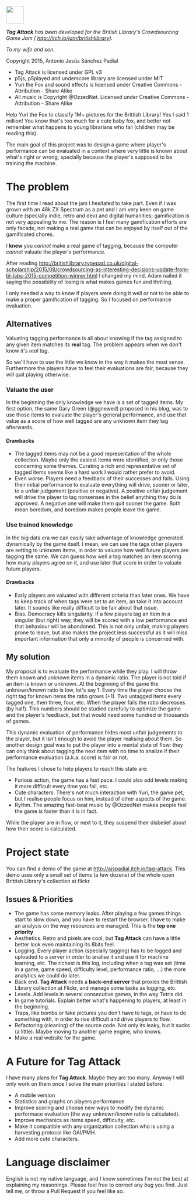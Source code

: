 <img src="http://piskel-imgstore-b.appspot.com/img/22e5ac80-4927-11e5-9b68-616540b32d18.gif" width="48px"/>

***Tag Attack*** *has been developed for the British Library's Crowdsourcing Game Jam (
http://itch.io/jam/britishlibrary).*  

*To my wife and son.*

Copyright 2015, Antonio Jesús Sánchez Padial 
* Tag Attack is licensed under GPL v3  
* p5js, p5played and underscore library are licensed under MIT  
* Yuri the Fox and sound effects is licensed under Creative Commons - Attribution - Share Alike  
* All music is Copyright @OzzedNet. Licensed under Creative Commons - Attribution - Share Alike

Help Yuri the Fox to classify 1M+ pictures for the Brittish Library! Yes I said 1 million! You know that's too much for a cute baby fox, and better not remember what happens to young librarians who fail (children may be reading this).

The main goal of this project was to design a game where player's performance can be evaluated in a context where very little is known about what's right or wrong, specially because the player's supposed to be training the machine.

# The problem

The first time I read about the jam I hesitated to take part. Even if
I was grown with an 48k ZX Spectrum as a pet and I am very keen on game culture (specially indie, retro and dev) and digital humanities; gamification is not very appealing to me. The reason is I feel many gamification efforts are only facade, not making a real game that can be enjoyed by itself out of the gamificated chores.

I **knew** you *cannot* make a real game of tagging, because the computer *cannot* valuate the player's performance.

After reading http://britishlibrary.typepad.co.uk/digital-scholarship/2015/08/crowdsourcing-as-interesting-decisions-update-from-bl-labs-2015-competition-winner.html I changed my mind. Adam nailed it saying the possibility of losing is what makes games fun and thrilling.

I only needed a way to know if players were doing it well or not to be able to make a proper gamification of tagging. So I focused on performance evaluation.

## Alternatives

Valuating tagging performance is all about knowing if the tag assigned to any given item matches its **real** tag. The problem appears when we don't know *it's real tag*.

So we'll have to use the little we know in the way it makes the most sense. Furthermore the players have to feel their evaluations are fair, because they will quit playing otherwise.

### Valuate the user
In the beginning the only knowledge we have is a set of tagged items. My first option, the same Gary Green (@ggnewed) proposed in his blog, was to use those items to evaluate the player's general performance, and use that value as a score of how well tagged are any unknown item they tag afterwards.

#### Drawbacks  
* The tagged items may not be a good representation of the whole collection. Maybe only the easiest items were identified, or only those concerning some themes. Curating a rich and representative set of tagged items seems like a hard work I would rather prefer to avoid.
* Even worse. Players need a feedback of their successes and fails. Using their initial performance to evaluate everything will drive, sooner or later, to a unfair judgement (positive or negative). A positive unfair judgement will drive the player to tag nonsenses in the belief anything they do is approved. A negative one will make them quit sooner the game. Both mean boredom, and boredom makes people leave the game.

### Use trained knowledge
In the big data era we can easily take advantage of knowledge generated dynamically by the game itself. I mean, we can use the tags other players are setting to unknown items, in order to valuate how well future players are tagging the same. We can guess how well a tag matches an item scoring how many players agree on it, and use later that score in order to valuate future players.

#### Drawbacks
* Early players are valuated with different criteria than later ones. We have to keep track of when tags were set to an item, an take it into account later. It sounds like really difficult to be fair about that issue.
* Bias. Democracy kills singularity. If a few players tag an item in a singular (but right) way, they will be scored with a low performance and that behaviour will be abandoned. This is not only unfair, making players prone to leave, but also makes the project less successful as it will miss important information that only a minority of people is concerned with.

## My solution

My proposal is to evaluate the performance while they play. I will throw them known and unknown items in a dynamic ratio. The player is not told if an item is known or unknown. At the beginning of the game the unknown/known ratio is low, let's say 1. Every time the player choose the right tag for known items the ratio grows (+1). Two untagged items every tagged one, then three, four, etc. When the player fails the ratio decreases (by half). This numbers should be studied carefully to optimize the game and the player's feedback, but that would need some hundred or thousands of games.

This dynamic evaluation of performance hides most unfair judgements to the player, but it isn't enough to avoid the player realising about them. So another design goal was to put the player into a mental state of flow: they can only think about tagging the next item with no time to analize if their performance evaluation (a.k.a. score) is fair or not.

The features I chose to help players to reach this state are:
* Furious action, the game has a fast pace. I could also add levels making it more difficult every time you fail, etc.
* Cute characters. There's not much interaction with Yuri, the game pet, but I realise people focus on him, instead of other aspects of the game.
* Rythm. The amazing fast-beat music by @OzzedNet makes people feel the game is faster than it is in fact.

While the player are in flow, or next to it, they suspend their disbelief about how their score is calculated.

# Project state
You can find a demo of the game at http://ajspadial.itch.io/tag-attack. This demo uses only a small set of items (a few dozens) of the whole open Brittish Library's collection at flickr.

## Issues & Priorities

* The game has some memory leaks. After playing a few games things start to slow down, and you have to restart the browser. I have to make an analysis on the way resources are managed. This is the **top one priority**
* Aesthetics. Retro and pixels are cool, but **Tag Attack** can have a little better look even maintaining its 8bits feel.
* Logging. Every player action (specially tagging) has to be logged and uploaded to a server in order to analise it and use it for machine learning, etc. The richest is this log, including when a tag was set (time in a game, game speed, difficulty level, performance ratio, ...) the more analytics we could do later.
* Back end. **Tag Attack** needs a **back-end server** that proxies the Brittish Library collection at Flickr, and manage some tasks as logging, etc.
* Levels. Add levels in several consecutive games, in the way Tetris did.
* In game tutorials. Explain better what's happening to players, at least in the beginning.
* Traps, like bombs or fake pictures you don't have to tags, or have to do something with, in order to rise difficult and drive players to flow.
* Refactoring (cleaning) of the source code. Not only its leaky, but it sucks (a little). Maybe moving to another game engine, who knows.
* Make a real website for the game.

# A Future for Tag Attack
I have many plans for **Tag Attack**. Maybe they are too many. Anyway I will only work on them once I solve the main priorities I stated before.

* A mobile version
* Statistics and graphs on players performance
* Improve scoring and choose new ways to modify the dynamic performace evaluation (the way unknown/known ratio is calculated).
* Improve mechanics as items speed, difficulty, etc.
* Make it compatible with any organization collection who is using a harvesting protocol like OAI/PMH.
* Add more cute characters.

# Language disclaimer
English is not my native language, and I know sometimes I'm not the best at explaining my reasonings. Please feel free to correct any *bug* you find. Just tell me, or throw a Pull Request if you feel like so.
